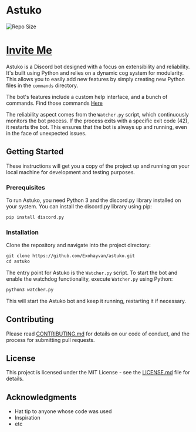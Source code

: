 # Astuko

![Repo Size](https://img.shields.io/github/repo-size/Exohayvan/atsuko)

# [Invite Me](https://discord.com/oauth2/authorize?client_id=407929486206566400&permissions=2199023255551&scope=bot)

Astuko is a Discord bot designed with a focus on extensibility and reliability. It's built using Python and relies on a dynamic cog system for modularity. This allows you to easily add new features by simply creating new Python files in the `commands` directory.

The bot's features include a custom help interface, and a bunch of commands.
Find those commands [Here](https://github.com/Exohayvan/atsuko/blob/main/commands/README.md)

The reliability aspect comes from the `Watcher.py` script, which continuously monitors the bot process. If the process exits with a specific exit code (42), it restarts the bot. This ensures that the bot is always up and running, even in the face of unexpected issues.

## Getting Started

These instructions will get you a copy of the project up and running on your local machine for development and testing purposes.

### Prerequisites

To run Astuko, you need Python 3 and the discord.py library installed on your system. You can install the discord.py library using pip:

```markdown
pip install discord.py
```

### Installation

Clone the repository and navigate into the project directory:

```markdown
git clone https://github.com/Exohayvan/astuko.git
cd astuko
```

The entry point for Astuko is the `Watcher.py` script. To start the bot and enable the watchdog functionality, execute `Watcher.py` using Python:

```bash
python3 watcher.py
```

This will start the Astuko bot and keep it running, restarting it if necessary.

## Contributing

Please read [CONTRIBUTING.md](link-to-contributing.md) for details on our code of conduct, and the process for submitting pull requests.

## License

This project is licensed under the MIT License - see the [LICENSE.md](LICENSE.md) file for details.

## Acknowledgments

* Hat tip to anyone whose code was used
* Inspiration
* etc
